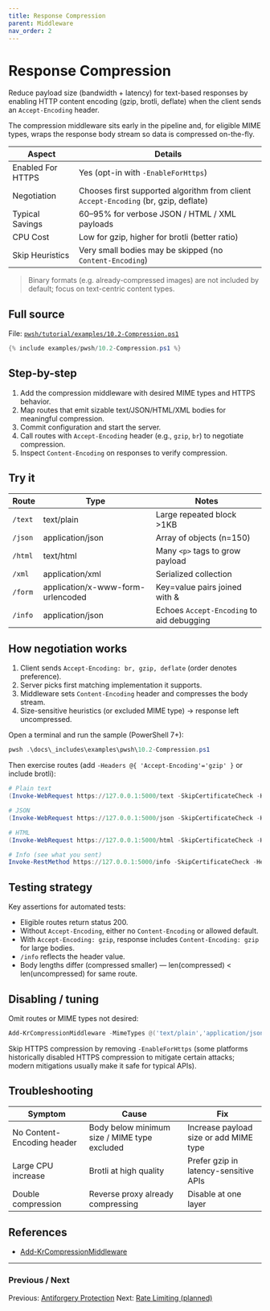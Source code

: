 ```yaml
---
title: Response Compression
parent: Middleware
nav_order: 2
---
```


# Response Compression

Reduce payload size (bandwidth + latency) for text-based responses by enabling
HTTP content encoding (gzip, brotli, deflate) when the client sends an
`Accept-Encoding` header.

The compression middleware sits early in the pipeline and, for eligible MIME types, wraps the response body stream so data is compressed on-the-fly.

| Aspect | Details |
|--------|---------|
| Enabled For HTTPS | Yes (opt-in with `-EnableForHttps`) |
| Negotiation | Chooses first supported algorithm from client `Accept-Encoding` (br, gzip, deflate) |
| Typical Savings | 60–95% for verbose JSON / HTML / XML payloads |
| CPU Cost | Low for gzip, higher for brotli (better ratio) |
| Skip Heuristics | Very small bodies may be skipped (no `Content-Encoding`) |

> Binary formats (e.g. already-compressed images) are not included by default; focus on text-centric content types.

## Full source

File: [`pwsh/tutorial/examples/10.2-Compression.ps1`][10.2-Compression.ps1]

```powershell
{% include examples/pwsh/10.2-Compression.ps1 %}
```

## Step-by-step

1. Add the compression middleware with desired MIME types and HTTPS behavior.
2. Map routes that emit sizable text/JSON/HTML/XML bodies for meaningful compression.
3. Commit configuration and start the server.
4. Call routes with `Accept-Encoding` header (e.g., `gzip`, `br`) to negotiate compression.
5. Inspect `Content-Encoding` on responses to verify compression.

## Try it

| Route | Type | Notes |
|-------|------|-------|
| `/text` | text/plain | Large repeated block >1KB |
| `/json` | application/json | Array of objects (n=150) |
| `/html` | text/html | Many `<p>` tags to grow payload |
| `/xml` | application/xml | Serialized collection |
| `/form` | application/x-www-form-urlencoded | Key=value pairs joined with & |
| `/info` | application/json | Echoes `Accept-Encoding` to aid debugging |

## How negotiation works

1. Client sends `Accept-Encoding: br, gzip, deflate` (order denotes preference).
2. Server picks first matching implementation it supports.
3. Middleware sets `Content-Encoding` header and compresses the body stream.
4. Size-sensitive heuristics (or excluded MIME type) → response left uncompressed.

Open a terminal and run the sample (PowerShell 7+):

```powershell
pwsh .\docs\_includes\examples\pwsh\10.2-Compression.ps1
```

Then exercise routes (add `-Headers @{ 'Accept-Encoding'='gzip' }` or include brotli):

```powershell
# Plain text
(Invoke-WebRequest https://127.0.0.1:5000/text -SkipCertificateCheck -Headers @{ 'Accept-Encoding'='gzip' }).Headers.'Content-Encoding'

# JSON
(Invoke-WebRequest https://127.0.0.1:5000/json -SkipCertificateCheck -Headers @{ 'Accept-Encoding'='br, gzip' }).Headers.'Content-Encoding'

# HTML
(Invoke-WebRequest https://127.0.0.1:5000/html -SkipCertificateCheck -Headers @{ 'Accept-Encoding'='gzip' }).Headers.'Content-Encoding'

# Info (see what you sent)
Invoke-RestMethod https://127.0.0.1:5000/info -SkipCertificateCheck -Headers @{ 'Accept-Encoding'='gzip' }
```

## Testing strategy

Key assertions for automated tests:

- Eligible routes return status 200.
- Without `Accept-Encoding`, either no `Content-Encoding` or allowed default.
- With `Accept-Encoding: gzip`, response includes `Content-Encoding: gzip` for large bodies.
- `/info` reflects the header value.
- Body lengths differ (compressed smaller) — len(compressed) < len(uncompressed) for same route.

## Disabling / tuning

Omit routes or MIME types not desired:

```powershell
Add-KrCompressionMiddleware -MimeTypes @('text/plain','application/json')
```

Skip HTTPS compression by removing `-EnableForHttps` (some platforms historically
disabled HTTPS compression to mitigate certain attacks; modern mitigations usually
make it safe for typical APIs).

## Troubleshooting

| Symptom | Cause | Fix |
|---------|-------|-----|
| No Content-Encoding header | Body below minimum size / MIME type excluded | Increase payload size or add MIME type |
| Large CPU increase | Brotli at high quality | Prefer gzip in latency-sensitive APIs |
| Double compression | Reverse proxy already compressing | Disable at one layer |

## References

- [Add-KrCompressionMiddleware][Add-KrCompressionMiddleware]

---

### Previous / Next

Previous: [Antiforgery Protection](./1.Antiforgery.md)
Next: [Rate Limiting (planned)](./3.Rate-Limiting)

[10.2-Compression.ps1]: /pwsh/tutorial/examples/10.2-Compression.ps1
[Add-KrCompressionMiddleware]: /pwsh/cmdlets/Add-KrCompressionMiddleware
